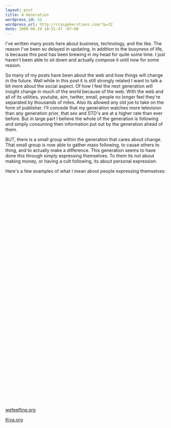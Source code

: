 ```yaml
--- 
layout: post
title: A Generation
wordpress_id: 32
wordpress_url: http://craigekerstiens.com/?p=32
date: 2008-06-29 18:51:47 -07:00
---
```

I've written many posts here about business, technology, and the like. The reason I've been so delayed in updating, in addition to the busyness of life, is because this post has been brewing in my head for quite some time. I just haven't been able to sit down and actually compose it until now for some reason.

So many of my posts have been about the web and how things will change in the future. Well while in this post it is still strongly related I want to talk a bit more about the social aspect. Of how I feel the next generation will insight change in much of the world because of the web. With the web and all of its utilities, youtube, aim, twitter, email, people no longer feel they're separated by thousands of miles. Also its allowed any old joe to take on the form of publisher. I'll concede that my generation watches more television than any generation prior, that sex and STD's are at a higher rate than ever before. But in large part I believe the whole of the generation is following and simply consuming then information put out by the generation ahead of them.

BUT, there is a small group within the generation that cares about change. That small group is now able to gather mass following, to cause others to thing, and to actually make a difference. This generation seems to have done this through simply expressing themselves. To them its not about making money, or having a cult following, its about personal expression.

Here's a few examples of what I mean about people expressing themselves:

<object classid="clsid:d27cdb6e-ae6d-11cf-96b8-444553540000" width="425" height="344" codebase="http://download.macromedia.com/pub/shockwave/cabs/flash/swflash.cab#version=6,0,40,0"><param name="src" value="http://www.youtube.com/v/5Ocma5l-kXY&amp;hl=en" /><embed type="application/x-shockwave-flash" width="425" height="344" src="http://www.youtube.com/v/5Ocma5l-kXY&amp;hl=en"></embed></object>

<object classid="clsid:d27cdb6e-ae6d-11cf-96b8-444553540000" width="425" height="344" codebase="http://download.macromedia.com/pub/shockwave/cabs/flash/swflash.cab#version=6,0,40,0"><param name="src" value="http://www.youtube.com/v/vr3x_RRJdd4&amp;hl=en" /><embed type="application/x-shockwave-flash" width="425" height="344" src="http://www.youtube.com/v/vr3x_RRJdd4&amp;hl=en"></embed></object>

<a href="http://wefeelfine.org/">wefeelfine.org</a>

<a href="http://www.kiva.org">Kiva.org</a>
